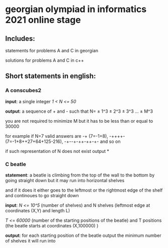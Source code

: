 # georgian olympiad in informatics 2021 online stage

## Includes:

statements for problems A and C in georgian

solutions for problems A and C in c++

## Short statements in english:

### A conscubes2

**input**: a single integer _1 < N <= 50_

**output**: a sequence of + and - such that N= ± 1^3 ± 2^3 ± 3^3 ... ± M^3 

you are not required to minimize M but it has to be less than or equal to 30000

for example if N=7 valid answers are -+ (7=-1+8), -++++- (7=-1+8++27+64+125-216), -+--+-++-++-+- and so on

if such representation of N does not exist output *

### C beatle

**statement**: a beatle is climbing from the top of the wall to the bottom by going straight down but it may run into horizontal shelves 

and if it does it either goes to the leftmost or the rightmost edge of the shelf and continoues to go straight down

**input**: _N <= 10^5_ (number of shelves) and N shelves (leftmost edge at coordinates (X,Y) and length L)

_T <= 60000_ (number of the starting positions of the beatle) and T positions (the beatle starts at coordinates (X,100000) )

**output**: for each starting position of the beatle output the minimum number of shelves it will run into
